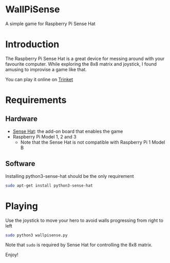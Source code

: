 # WallPiSense
A simple game for Raspberry Pi Sense Hat 

# Introduction
The Raspberry Pi Sense Hat is a great device for messing around with your favourite computer. While exploring the 8x8 matrix and joystick, I found amusing to improvise a game like that.

You can play it online on [Trinket](https://trinket.io/python/d87b000533)

# Requirements
## Hardware
* [Sense Hat](https://www.raspberrypi.org/products/sense-hat/): the add-on board that enables the game
* Raspberry Pi Model 1, 2 and 3
  * Note that the Sense Hat is not compatible with Raspberry Pi 1 Model B

## Software
Installing python3-sense-hat should be the only requirement
```bash
sudo apt-get install python3-sense-hat
```

# Playing
Use the joystick to move your hero to avoid walls progressing from right to left
```bash
sudo python3 wallpisense.py
```

Note that `sudo` is required by Sense Hat for controlling the 8x8 matrix.

Enjoy!
